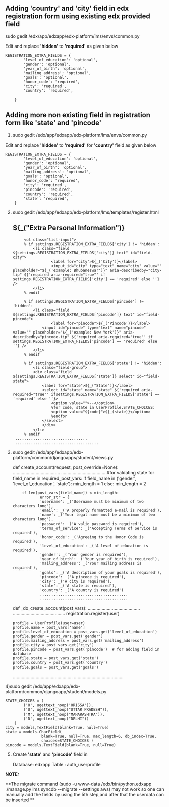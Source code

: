  Adding 'country' and 'city' field in edx registration form using existing edx provided field
----------------------------------------------------------------------------------------------

sudo gedit /edx/app/edxapp/edx-platform/lms/envs/common.py

Edit and replace **'hidden'** to **'required'** as given below



	REGISTRATION_EXTRA_FIELDS = { 
    		'level_of_education': 'optional', 
    		'gender': 'optional', 
    		'year_of_birth': 'optional', 
    		'mailing_address': 'optional', 
    		'goals': 'optional', 
    		'honor_code': 'required', 
    		'city': 'required', 
    		'country': 'required',
  
		}

Adding more non existing field in registration form like 'state' and 'pincode'
------------------------------------------------------------------------------


1)   sudo gedit /edx/app/edxapp/edx-platform/lms/envs/common.py

Edit and replace **'hidden'** to **'required'** for **'country'** field as given below


	REGISTRATION_EXTRA_FIELDS = { 
    		'level_of_education': 'optional', 
    		'gender': 'optional', 
    		'year_of_birth': 'optional', 
    		'mailing_address': 'optional', 
    		'goals': 'optional', 
    		'honor_code': 'required', 
    		'city': 'required', 
    		'pincode': 'required', 
    		'country': 'required', 
    		'state': 'required', 
		}

2) sudo gedit  /edx/app/edxapp/edx-platform/lms/templates/register.html
  
	<div class="group group-form group-form-secondary group-form-personalinformation"> 
        	<h2 class="sr">${_("Extra Personal Information")}</h2> 
	
        	<ol class="list-input"> 
          	% if settings.REGISTRATION_EXTRA_FIELDS['city'] != 'hidden': 
          		<li class="field ${settings.REGISTRATION_EXTRA_FIELDS['city']} text" id="field-city"> 
            			<label for="city">${_('City')}</label> 
            			<input id="city" type="text" name="city" value="" placeholder="${_('example: Bhubaneswar')}" aria-describedby="city-tip" ${'required aria-required="true"' if settings.REGISTRATION_EXTRA_FIELDS['city'] == 'required' else ''} /> 
          		</li> 
          	% endif 
	
        	% if settings.REGISTRATION_EXTRA_FIELDS['pincode'] != 'hidden': 
          		<li class="field ${settings.REGISTRATION_EXTRA_FIELDS['pincode']} text" id="field-pincode"> 
            			<label for="pincode">${_('Pincode')}</label> 
          			<input id="pincode" type="text" name="pincode" value="" placeholder="${_('example: New York')}" aria-describedby="pincode-tip" ${'required aria-required="true"' if settings.REGISTRATION_EXTRA_FIELDS['pincode'] == 'required' else ''} /> 
        		</li> 
        	% endif 
	
          	% if settings.REGISTRATION_EXTRA_FIELDS['state'] != 'hidden': 
          		<li class="field-group"> 
          		<div class="field ${settings.REGISTRATION_EXTRA_FIELDS['state']} select" id="field-state"> 
              		<label for="state">${_("State")}</label> 
              		<select id="state" name="state" ${'required aria-required="true"' ifsettings.REGISTRATION_EXTRA_FIELDS['state'] == 'required' else ''}> 
                		<option value="">--</option> 
                		%for code, state in UserProfile.STATE_CHOICES: 
                		<option value="${code}">${_(state)}</option> 
                		%endfor 
              		</select> 
            		</div> 
          		</li> 
          	% endif
		................................
		.....................................

3)  sudo gedit  /edx/app/edxapp/edx-platform/common/djangoapps/student/views.py

	def create_account(request, post_override=None):
	.....................................
	...................................
	#for valdating state 
  	for field_name in required_post_vars: 
        	if field_name in ('gender', 'level_of_education', 'state'): 
            	min_length = 1 
        	else: 
            	min_length = 2 

        	if len(post_vars[field_name]) < min_length: 
            		error_str = { 
                	'username': _('Username must be minimum of two characters long'), 
                	'email': _('A properly formatted e-mail is required'), 
                	'name': _('Your legal name must be a minimum of two characters long'), 
                	'password': _('A valid password is required'), 
                	'terms_of_service': _('Accepting Terms of Service is required'), 
                	'honor_code': _('Agreeing to the Honor Code is required'), 
                	'level_of_education': _('A level of education is required'), 
                	'gender': _('Your gender is required'), 
                	'year_of_birth': _('Your year of birth is required'), 
                	'mailing_address': _('Your mailing address is required'), 
                	'goals': _('A description of your goals is required'),
                	'pincode': _('A pincode is required'), 
                	'city': _('A city is required'),
                	'state': _('A state is required'), 
                	'country': _('A country is required')
                	.......................................
                	.......................................
			
	def _do_create_account(post_vars):
	.........................................
	.........................................
 	registration.register(user) 
 
    	profile = UserProfile(user=user) 
    	profile.name = post_vars['name'] 
    	profile.level_of_education = post_vars.get('level_of_education') 
    	profile.gender = post_vars.get('gender') 
    	profile.mailing_address = post_vars.get('mailing_address') 
    	profile.city = post_vars.get('city') 
    	profile.pincode = post_vars.get('pincode')  # for adding field in database
    	profile.state = post_vars.get('state') 
    	profile.country = post_vars.get('country') 
    	profile.goals = post_vars.get('goals') 
	...............................................
	.......................................


4)sudo gedit /edx/app/edxapp/edx-platform/common/djangoapp/student/models.py

	STATE_CHOICES = ( 
	        ('O', ugettext_noop('ORISSA')), 
	        ('U', ugettext_noop("UTTAR PRADESH")), 
	        ('M', ugettext_noop("MAHARASHTRA")), 
	        ('D', ugettext_noop("DELHI")) 
	    ) 
	city = models,TextField(blank=True, null=True)
	state = models.CharField( 
        			blank=True, null=True, max_length=6, db_index=True, 
        			choices=STATE_CHOICES )
	pincode = models.TextField(blank=True, null=True)


5)  Create **'state'** and **'pincode'** field in
 
	Database: edxapp
	Table : auth_userprofile
 
**NOTE:**


**The  migrate command (sudo -u www-data /edx/bin/python.edxapp ./manage.py lms syncdb --migrate --settings aws) may not work so one can manually add the fields by using the 5th step,and after that the userdata can be inserted **
